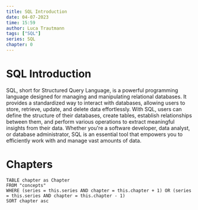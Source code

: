 ```yaml
---
title: SQL Introduction
date: 04-07-2023
time: 15:59
author: Luca Trautmann
tags: ["SQL"]
series: SQL
chapter: 0
---
```


# SQL Introduction
SQL, short for Structured Query Language, is a powerful programming language designed for managing and manipulating relational databases. It provides a standardized way to interact with databases, allowing users to store, retrieve, update, and delete data effortlessly. With SQL, users can define the structure of their databases, create tables, establish relationships between them, and perform various operations to extract meaningful insights from their data. Whether you're a software developer, data analyst, or database administrator, SQL is an essential tool that empowers you to efficiently work with and manage vast amounts of data.










# Chapters
```dataview
TABLE chapter as Chapter
FROM "concepts"
WHERE (series = this.series AND chapter = this.chapter + 1) OR (series = this.series AND chapter = this.chapter - 1)
SORT chapter asc
```